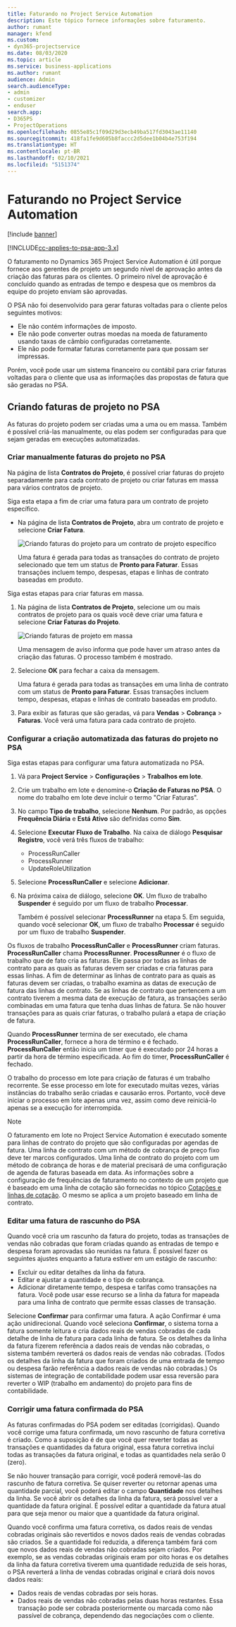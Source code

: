 ```yaml
---
title: Faturando no Project Service Automation
description: Este tópico fornece informações sobre faturamento.
author: rumant
manager: kfend
ms.custom:
- dyn365-projectservice
ms.date: 08/03/2020
ms.topic: article
ms.service: business-applications
ms.author: rumant
audience: Admin
search.audienceType:
- admin
- customizer
- enduser
search.app:
- D365PS
- ProjectOperations
ms.openlocfilehash: 0855e85c1f09d29d3ecb49ba517fd3043ae11140
ms.sourcegitcommit: 418fa1fe9d605b8faccc2d5dee1b04b4e753f194
ms.translationtype: HT
ms.contentlocale: pt-BR
ms.lasthandoff: 02/10/2021
ms.locfileid: "5151374"
---
```

# <a name="invoicing-in-project-service-automation"></a>Faturando no Project Service Automation

[!include [banner](../includes/psa-now-project-operations.md)]

[!INCLUDE[cc-applies-to-psa-app-3.x](../includes/cc-applies-to-psa-app-3x.md)]

O faturamento no Dynamics 365 Project Service Automation é útil porque fornece aos gerentes de projeto um segundo nível de aprovação antes da criação das faturas para os clientes. O primeiro nível de aprovação é concluído quando as entradas de tempo e despesa que os membros da equipe do projeto enviam são aprovadas.

O PSA não foi desenvolvido para gerar faturas voltadas para o cliente pelos seguintes motivos:

- Ele não contém informações de imposto.
- Ele não pode converter outras moedas na moeda de faturamento usando taxas de câmbio configuradas corretamente.
- Ele não pode formatar faturas corretamente para que possam ser impressas.

Porém, você pode usar um sistema financeiro ou contábil para criar faturas voltadas para o cliente que usa as informações das propostas de fatura que são geradas no PSA.

## <a name="creating-project-invoices-in-psa"></a>Criando faturas de projeto no PSA

As faturas do projeto podem ser criadas uma a uma ou em massa. Também é possível criá-las manualmente, ou elas podem ser configuradas para que sejam geradas em execuções automatizadas.

### <a name="manually-create-project-invoices-in-psa"></a>Criar manualmente faturas do projeto no PSA

Na página de lista **Contratos do Projeto**, é possível criar faturas do projeto separadamente para cada contrato de projeto ou criar faturas em massa para vários contratos de projeto.

Siga esta etapa a fim de criar uma fatura para um contrato de projeto específico.

- Na página de lista **Contratos de Projeto**, abra um contrato de projeto e selecione **Criar Fatura**.

    ![Criando faturas do projeto para um contrato de projeto específico](media/CreateProjectInvoicesOneByOne.png)

    Uma fatura é gerada para todas as transações do contrato de projeto selecionado que tem um status de **Pronto para Faturar**. Essas transações incluem tempo, despesas, etapas e linhas de contrato baseadas em produto.

Siga estas etapas para criar faturas em massa.

1. Na página de lista **Contratos de Projeto**, selecione um ou mais contratos de projeto para os quais você deve criar uma fatura e selecione **Criar Faturas do Projeto**.

    ![Criando faturas de projeto em massa](media/CreateProjectInvoicesBulk.png)

    Uma mensagem de aviso informa que pode haver um atraso antes da criação das faturas. O processo também é mostrado.

2. Selecione **OK** para fechar a caixa da mensagem.

    Uma fatura é gerada para todas as transações em uma linha de contrato com um status de **Pronto para Faturar**. Essas transações incluem tempo, despesas, etapas e linhas de contrato baseadas em produto.

3. Para exibir as faturas que são geradas, vá para **Vendas** \> **Cobrança** \> **Faturas**. Você verá uma fatura para cada contrato de projeto.

### <a name="set-up-automated-creation-of-project-invoices-in-psa"></a>Configurar a criação automatizada das faturas do projeto no PSA

Siga estas etapas para configurar uma fatura automatizada no PSA.

1. Vá para **Project Service** \> **Configurações** \> **Trabalhos em lote**.
2. Crie um trabalho em lote e denomine-o **Criação de Faturas no PSA**. O nome do trabalho em lote deve incluir o termo "Criar Faturas".
3. No campo **Tipo de trabalho**, selecione **Nenhum**. Por padrão, as opções **Frequência Diária** e **Está Ativo** são definidas como **Sim**.
4. Selecione **Executar Fluxo de Trabalho**. Na caixa de diálogo **Pesquisar Registro**, você verá três fluxos de trabalho:

    - ProcessRunCaller
    - ProcessRunner
    - UpdateRoleUtilization

5. Selecione **ProcessRunCaller** e selecione **Adicionar**.
6. Na próxima caixa de diálogo, selecione **OK**. Um fluxo de trabalho **Suspender** é seguido por um fluxo de trabalho **Processar**.

    Também é possível selecionar **ProcessRunner** na etapa 5. Em seguida, quando você selecionar **OK**, um fluxo de trabalho **Processar** é seguido por um fluxo de trabalho **Suspender**.

Os fluxos de trabalho **ProcessRunCaller** e **ProcessRunner** criam faturas. **ProcessRunCaller** chama **ProcessRunner**. **ProcessRunner** é o fluxo de trabalho que de fato cria as faturas. Ele passa por todas as linhas de contrato para as quais as faturas devem ser criadas e cria faturas para essas linhas. A fim de determinar as linhas de contrato para as quais as faturas devem ser criadas, o trabalho examina as datas de execução de fatura das linhas de contrato. Se as linhas de contrato que pertencem a um contrato tiverem a mesma data de execução de fatura, as transações serão combinadas em uma fatura que tenha duas linhas de fatura. Se não houver transações para as quais criar faturas, o trabalho pulará a etapa de criação de fatura.

Quando **ProcessRunner** termina de ser executado, ele chama **ProcessRunCaller**, fornece a hora de término e é fechado. **ProcessRunCaller** então inicia um timer que é executado por 24 horas a partir da hora de término especificada. Ao fim do timer, **ProcessRunCaller** é fechado.

O trabalho do processo em lote para criação de faturas é um trabalho recorrente. Se esse processo em lote for executado muitas vezes, várias instâncias do trabalho serão criadas e causarão erros. Portanto, você deve iniciar o processo em lote apenas uma vez, assim como deve reiniciá-lo apenas se a execução for interrompida.

> [!NOTE]
> O faturamento em lote no Project Service Automation é executado somente para linhas de contrato do projeto que são configuradas por agendas de fatura. Uma linha de contrato com um método de cobrança de preço fixo deve ter marcos configurados. Uma linha de contrato do projeto com um método de cobrança de horas e de material precisará de uma configuração de agenda de faturas baseada em data. As informações sobre a configuração de frequências de faturamento no contexto de um projeto que é baseado em uma linha de cotação são fornecidas no tópico [Cotações e linhas de cotação](basic-quote-lines.md#invoice-schedule). O mesmo se aplica a um projeto baseado em linha de contrato.      
 
### <a name="edit-a-draft-psa-invoice"></a>Editar uma fatura de rascunho do PSA

Quando você cria um rascunho da fatura do projeto, todas as transações de vendas não cobradas que foram criadas quando as entradas de tempo e despesa foram aprovadas são reunidas na fatura. É possível fazer os seguintes ajustes enquanto a fatura estiver em um estágio de rascunho:

- Excluir ou editar detalhes da linha da fatura.
- Editar e ajustar a quantidade e o tipo de cobrança.
- Adicionar diretamente tempo, despesa e tarifas como transações na fatura. Você pode usar esse recurso se a linha da fatura for mapeada para uma linha de contrato que permite essas classes de transação.

Selecione **Confirmar** para confirmar uma fatura. A ação Confirmar é uma ação unidirecional. Quando você seleciona **Confirmar**, o sistema torna a fatura somente leitura e cria dados reais de vendas cobradas de cada detalhe de linha de fatura para cada linha de fatura. Se os detalhes da linha da fatura fizerem referência a dados reais de vendas não cobradas, o sistema também reverterá os dados reais de vendas não cobradas. (Todos os detalhes da linha da fatura que foram criados de uma entrada de tempo ou despesa farão referência a dados reais de vendas não cobradas.) Os sistemas de integração de contabilidade podem usar essa reversão para reverter o WIP (trabalho em andamento) do projeto para fins de contabilidade.

### <a name="correct-a-confirmed-psa-invoice"></a>Corrigir uma fatura confirmada do PSA

As faturas confirmadas do PSA podem ser editadas (corrigidas). Quando você corrige uma fatura confirmada, um novo rascunho de fatura corretiva é criado. Como a suposição é de que você quer reverter todas as transações e quantidades da fatura original, essa fatura corretiva inclui todas as transações da fatura original, e todas as quantidades nela serão 0 (zero).

Se não houver transação para corrigir, você poderá removê-las do rascunho de fatura corretiva. Se quiser reverter ou retornar apenas uma quantidade parcial, você poderá editar o campo **Quantidade** nos detalhes da linha. Se você abrir os detalhes da linha da fatura, será possível ver a quantidade da fatura original. É possível editar a quantidade da fatura atual para que seja menor ou maior que a quantidade da fatura original.

Quando você confirma uma fatura corretiva, os dados reais de vendas cobradas originais são revertidos e novos dados reais de vendas cobradas são criados. Se a quantidade foi reduzida, a diferença também fará com que novos dados reais de vendas não cobradas sejam criados. Por exemplo, se as vendas cobradas originais eram por oito horas e os detalhes da linha da fatura corretiva tiverem uma quantidade reduzida de seis horas, o PSA reverterá a linha de vendas cobradas original e criará dois novos dados reais:

- Dados reais de vendas cobradas por seis horas.
- Dados reais de vendas não cobradas pelas duas horas restantes. Essa transação pode ser cobrada posteriormente ou marcada como não passível de cobrança, dependendo das negociações com o cliente.
